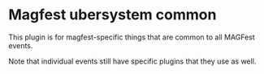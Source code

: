 # Magfest ubersystem common
This plugin is for magfest-specific things that are common to all MAGFest events.

Note that individual events still have specific plugins that they use as well. 
